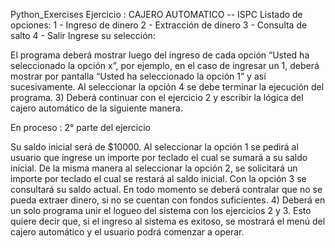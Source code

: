 Python_Exercises
Ejercicio :
CAJERO AUTOMATICO    -- ISPC
Listado de opciones:
1 - Ingreso de dinero
2 - Extracción de dinero
3 - Consulta de salto
4 - Salir
Ingrese su selección: 

El programa deberá mostrar luego del ingreso de cada opción “Usted ha seleccionado la opción x”, por ejemplo, en el caso de ingresar un 1, deberá mostrar por pantalla “Usted ha seleccionado la opción 1” 
y así sucesivamente. Al seleccionar la opción 4 se debe terminar la ejecución del programa.
3) Deberá continuar con el ejercicio 2 y escribir la lógica del cajero automático de la siguiente manera.

En proceso : 
2° parte del ejercicio

Su saldo inicial será de $10000.
Al seleccionar la opción 1 se pedirá al usuario que ingrese un importe por teclado el cual se sumará a su saldo inicial.
De la misma manera al seleccionar la opción 2, se solicitará un importe por teclado el cual se restará al saldo inicial.
Con la opción 3 se consultará su saldo actual.
En todo momento se deberá contralar que no se pueda extraer dinero, si no se cuentan con fondos suficientes.
4) Deberá en un solo programa unir el logueo del sistema con los ejercicios 2 y 3. Esto quiere decir que, si el ingreso al sistema es exitoso, se mostrará el menú del cajero automático y el usuario podrá comenzar a operar.
